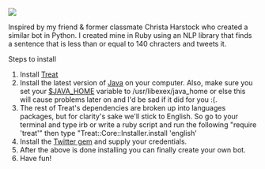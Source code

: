 ![](http://lexalexander10.github.com/lexbot/wilde.jpg)

Inspired by my friend & former classmate Christa Harstock who created a similar bot in Python. I created mine in Ruby using an NLP library that finds a sentence that is less than or equal to 140 chracters and tweets it. 

Steps to install 

1. Install [Treat](https://github.com/louismullie/treat) 
2. Install the latest version of [Java](https://java.com/en/download/index.jsp) on your computer. Also,
make sure you set your [$JAVA_HOME](http://www.mkyong.com/java/how-to-set-java_home-environment-variable-on-mac-os-x/) variable to /usr/libexex/java_home or else this will cause problems later on and I'd be sad if it did for you :(. 	
3. The rest of Treat's dependencies are broken up into
   languages packages, but for clarity's sake we'll stick to English. So go to your terminal and type irb or write a ruby script and run the following "require 'treat'" then type "Treat::Core::Installer.install 'english'
4. Install the [Twitter gem](https://github.com/sferik/twitter) and supply your credentials.
5. After the above is done installing you can finally create your own bot. 
6. Have fun!